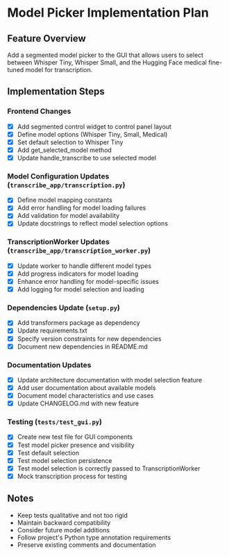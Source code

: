 # Model Picker Implementation Plan

## Feature Overview
Add a segmented model picker to the GUI that allows users to select between Whisper Tiny, Whisper Small, and the Hugging Face medical fine-tuned model for transcription.

## Implementation Steps

### Frontend Changes
- [x] Add segmented control widget to control panel layout
- [x] Define model options (Whisper Tiny, Small, Medical)
- [x] Set default selection to Whisper Tiny
- [x] Add get_selected_model method
- [x] Update handle_transcribe to use selected model

### Model Configuration Updates (`transcribe_app/transcription.py`)
- [x] Define model mapping constants
- [x] Add error handling for model loading failures
- [x] Add validation for model availability
- [x] Update docstrings to reflect model selection options

### TranscriptionWorker Updates (`transcribe_app/transcription_worker.py`)
- [x] Update worker to handle different model types
- [x] Add progress indicators for model loading
- [x] Enhance error handling for model-specific issues
- [x] Add logging for model selection and loading

### Dependencies Update (`setup.py`)
- [x] Add transformers package as dependency
- [x] Update requirements.txt
- [x] Specify version constraints for new dependencies
- [x] Document new dependencies in README.md

### Documentation Updates
- [x] Update architecture documentation with model selection feature
- [x] Add user documentation about available models
- [x] Document model characteristics and use cases
- [x] Update CHANGELOG.md with new feature

### Testing (`tests/test_gui.py`)
- [x] Create new test file for GUI components
- [x] Test model picker presence and visibility
- [x] Test default selection
- [x] Test model selection persistence
- [x] Test model selection is correctly passed to TranscriptionWorker
- [x] Mock transcription process for testing

## Notes
- Keep tests qualitative and not too rigid
- Maintain backward compatibility
- Consider future model additions
- Follow project's Python type annotation requirements
- Preserve existing comments and documentation 